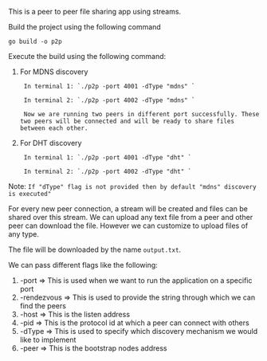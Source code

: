 This is a peer to peer file sharing app using streams.

Build the project using the following command

`go build -o p2p`

Execute the build using the following command:

1. For MDNS discovery

        In terminal 1: `./p2p -port 4001 -dType "mdns" `
        
        In terminal 2: `./p2p -port 4002 -dType "mdns" `
        
        Now we are running two peers in different port successfully. These two peers will be connected and will be ready to share files between each other.
2. For DHT discovery
        
        In terminal 1: `./p2p -port 4001 -dType "dht" `
        
        In terminal 2: `./p2p -port 4002 -dType "dht" `

Note: `If "dType" flag is not provided then by default "mdns" discovery is executed"` 


For every new peer connection, a stream will be created and files can be shared over this stream.
We can upload any text file from a peer and other peer can download the file. However we can customize to upload files of any type.

The file will be downloaded by the name `output.txt`.

We can pass different flags like the following:
1. -port => This is used when we want to run the application on a specific port
2. -rendezvous => This is used to provide the string through which we can find the peers
3. -host => This is the listen address 
4. -pid => This is the protocol id at which a peer can connect with others
5. -dType => This is used to specify which discovery mechanism we would like to implement
6. -peer => This is the bootstrap nodes address

